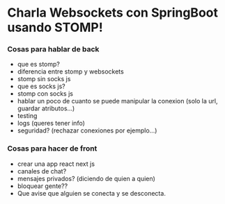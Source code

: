 # Charla Websockets con SpringBoot usando STOMP!

### Cosas para hablar de back
- que es stomp?
- diferencia entre stomp y websockets
- stomp sin socks js
- que es socks js?
- stomp con socks js
- hablar un poco de cuanto se puede manipular la conexion (solo la url, guardar atributos...)
- testing
- logs (queres tener info)
- seguridad? (rechazar conexiones por ejemplo...)


### Cosas para hacer de front
- crear una app react next js
- canales de chat?
- mensajes privados? (diciendo de quien a quien)
- bloquear gente??
- Que avise que alguien se conecta y se desconecta.